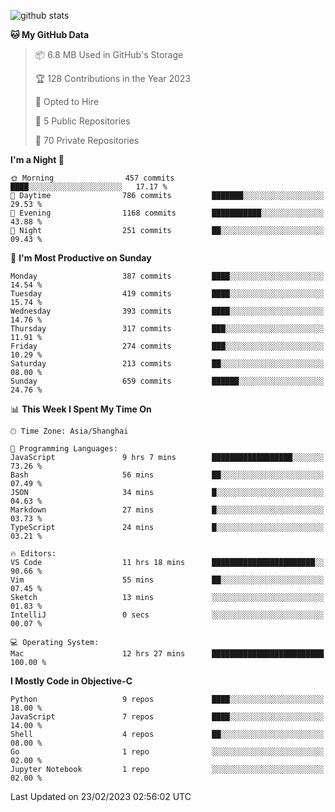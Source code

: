 
![github stats](https://github-readme-stats.vercel.app/api?username=ChesterYue&show_icons=true&count_private=true)

<!-- ![wakatime](https://github-readme-stats.vercel.app/api/wakatime?username=ChesterYue&layout=compact) -->

<!-- ![wakatime](https://github-readme-stats.vercel.app/api/top-langs/?username=ChesterYue&layout=compact) -->

<!--START_SECTION:waka-->
**🐱 My GitHub Data** 

> 📦 6.8 MB Used in GitHub's Storage 
 > 
> 🏆 128 Contributions in the Year 2023
 > 
> 💼 Opted to Hire
 > 
> 📜 5 Public Repositories 
 > 
> 🔑 70 Private Repositories 
 > 
**I'm a Night 🦉** 

```text
🌞 Morning                457 commits         ████░░░░░░░░░░░░░░░░░░░░░   17.17 % 
🌆 Daytime                786 commits         ███████░░░░░░░░░░░░░░░░░░   29.53 % 
🌃 Evening                1168 commits        ███████████░░░░░░░░░░░░░░   43.88 % 
🌙 Night                  251 commits         ██░░░░░░░░░░░░░░░░░░░░░░░   09.43 % 
```
📅 **I'm Most Productive on Sunday** 

```text
Monday                   387 commits         ████░░░░░░░░░░░░░░░░░░░░░   14.54 % 
Tuesday                  419 commits         ████░░░░░░░░░░░░░░░░░░░░░   15.74 % 
Wednesday                393 commits         ████░░░░░░░░░░░░░░░░░░░░░   14.76 % 
Thursday                 317 commits         ███░░░░░░░░░░░░░░░░░░░░░░   11.91 % 
Friday                   274 commits         ███░░░░░░░░░░░░░░░░░░░░░░   10.29 % 
Saturday                 213 commits         ██░░░░░░░░░░░░░░░░░░░░░░░   08.00 % 
Sunday                   659 commits         ██████░░░░░░░░░░░░░░░░░░░   24.76 % 
```


📊 **This Week I Spent My Time On** 

```text
🕑︎ Time Zone: Asia/Shanghai

💬 Programming Languages: 
JavaScript               9 hrs 7 mins        ██████████████████░░░░░░░   73.26 % 
Bash                     56 mins             ██░░░░░░░░░░░░░░░░░░░░░░░   07.49 % 
JSON                     34 mins             █░░░░░░░░░░░░░░░░░░░░░░░░   04.63 % 
Markdown                 27 mins             █░░░░░░░░░░░░░░░░░░░░░░░░   03.73 % 
TypeScript               24 mins             █░░░░░░░░░░░░░░░░░░░░░░░░   03.21 % 

🔥 Editors: 
VS Code                  11 hrs 18 mins      ███████████████████████░░   90.66 % 
Vim                      55 mins             ██░░░░░░░░░░░░░░░░░░░░░░░   07.45 % 
Sketch                   13 mins             ░░░░░░░░░░░░░░░░░░░░░░░░░   01.83 % 
IntelliJ                 0 secs              ░░░░░░░░░░░░░░░░░░░░░░░░░   00.07 % 

💻 Operating System: 
Mac                      12 hrs 27 mins      █████████████████████████   100.00 % 
```

**I Mostly Code in Objective-C** 

```text
Python                   9 repos             ████░░░░░░░░░░░░░░░░░░░░░   18.00 % 
JavaScript               7 repos             ████░░░░░░░░░░░░░░░░░░░░░   14.00 % 
Shell                    4 repos             ██░░░░░░░░░░░░░░░░░░░░░░░   08.00 % 
Go                       1 repo              ░░░░░░░░░░░░░░░░░░░░░░░░░   02.00 % 
Jupyter Notebook         1 repo              ░░░░░░░░░░░░░░░░░░░░░░░░░   02.00 % 
```




 Last Updated on 23/02/2023 02:56:02 UTC
<!--END_SECTION:waka-->
